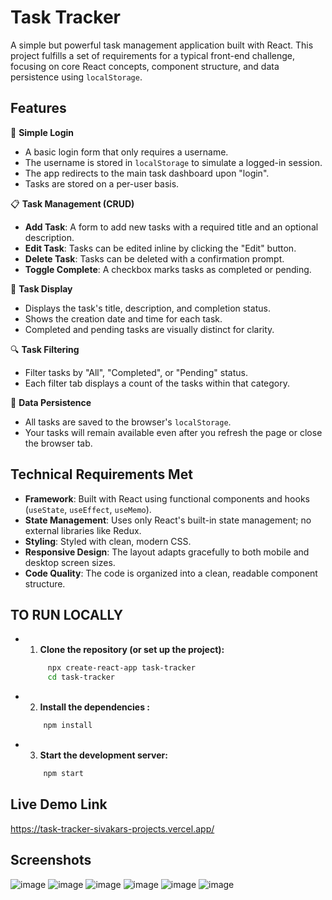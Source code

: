 # Task Tracker

A simple but powerful task management application built with React. This project fulfills a set of requirements for a typical front-end challenge, focusing on core React concepts, component structure, and data persistence using `localStorage`.

## Features

🔐 **Simple Login**
- A basic login form that only requires a username.
- The username is stored in `localStorage` to simulate a logged-in session.
- The app redirects to the main task dashboard upon "login".
- Tasks are stored on a per-user basis.

📋 **Task Management (CRUD)**
- **Add Task**: A form to add new tasks with a required title and an optional description.
- **Edit Task**: Tasks can be edited inline by clicking the "Edit" button.
- **Delete Task**: Tasks can be deleted with a confirmation prompt.
- **Toggle Complete**: A checkbox marks tasks as completed or pending.

🎨 **Task Display**
- Displays the task's title, description, and completion status.
- Shows the creation date and time for each task.
- Completed and pending tasks are visually distinct for clarity.

🔍 **Task Filtering**
- Filter tasks by "All", "Completed", or "Pending" status.
- Each filter tab displays a count of the tasks within that category.

💾 **Data Persistence**
- All tasks are saved to the browser's `localStorage`.
- Your tasks will remain available even after you refresh the page or close the browser tab.

## Technical Requirements Met

- **Framework**: Built with React using functional components and hooks (`useState`, `useEffect`, `useMemo`).
- **State Management**: Uses only React's built-in state management; no external libraries like Redux.
- **Styling**: Styled with clean, modern CSS.
- **Responsive Design**: The layout adapts gracefully to both mobile and desktop screen sizes.
- **Code Quality**: The code is organized into a clean, readable component structure.

## TO RUN LOCALLY 
- 1. **Clone the repository (or set up the project):**
   ```bash
        npx create-react-app task-tracker
        cd task-tracker

- 2. **Install the dependencies :** 
    ```bash
        npm install 

- 3. **Start the development server:** 
    ```bash
        npm start

## Live Demo Link 
   https://task-tracker-sivakars-projects.vercel.app/

## Screenshots

   ![image](https://github.com/user-attachments/assets/14e9a967-387b-43ac-9ffd-df2af9933a74)
   ![image](https://github.com/user-attachments/assets/5e259df5-a6c1-409c-a86e-3fd0569ae998)
   ![image](https://github.com/user-attachments/assets/92fc3396-3f81-48e4-8b24-7e4ed2cacf02)
   ![image](https://github.com/user-attachments/assets/10966722-35b0-4c9e-85d1-5cbcd614679b)
   ![image](https://github.com/user-attachments/assets/01fe0ee9-94c8-40d5-a010-03eb8537bde8)
   ![image](https://github.com/user-attachments/assets/a282b105-91ec-48f0-a926-934760422275)






